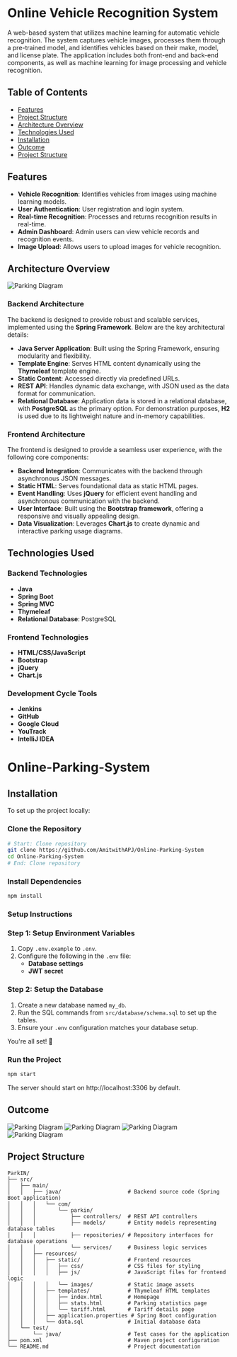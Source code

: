 # Online Vehicle Recognition System

A web-based system that utilizes machine learning for automatic vehicle recognition. The system captures vehicle images, processes them through a pre-trained model, and identifies vehicles based on their make, model, and license plate. The application includes both front-end and back-end components, as well as machine learning for image processing and vehicle recognition.

## Table of Contents
- [Features](#features)
- [Project Structure](#project-structure)
- [Architecture Overview](#architecture-overview)
- [Technologies Used](#technologies-used)
- [Installation](#installation)
- [Outcome](#outcome)
- [Project Structure](#project-structure)

## Features

- **Vehicle Recognition**: Identifies vehicles from images using machine learning models.
- **User Authentication**: User registration and login system.
- **Real-time Recognition**: Processes and returns recognition results in real-time.
- **Admin Dashboard**: Admin users can view vehicle records and recognition events.
- **Image Upload**: Allows users to upload images for vehicle recognition.

## Architecture Overview

![Parking Diagram](https://github.com/AmitwithAPJ/WebD_HS/blob/main/first.png)

### Backend Architecture
The backend is designed to provide robust and scalable services, implemented using the **Spring Framework**. Below are the key architectural details:

- **Java Server Application**: Built using the Spring Framework, ensuring modularity and flexibility.
- **Template Engine**: Serves HTML content dynamically using the **Thymeleaf** template engine.
- **Static Content**: Accessed directly via predefined URLs.
- **REST API**: Handles dynamic data exchange, with JSON used as the data format for communication.
- **Relational Database**: Application data is stored in a relational database, with **PostgreSQL** as the primary option. For demonstration purposes, **H2** is used due to its lightweight nature and in-memory capabilities.

### Frontend Architecture
The frontend is designed to provide a seamless user experience, with the following core components:

- **Backend Integration**: Communicates with the backend through asynchronous JSON messages.
- **Static HTML**: Serves foundational data as static HTML pages.
- **Event Handling**: Uses **jQuery** for efficient event handling and asynchronous communication with the backend.
- **User Interface**: Built using the **Bootstrap framework**, offering a responsive and visually appealing design.
- **Data Visualization**: Leverages **Chart.js** to create dynamic and interactive parking usage diagrams.


## Technologies Used

### Backend Technologies
- **Java**  
- **Spring Boot**  
- **Spring MVC**  
- **Thymeleaf**  
- **Relational Database**: PostgreSQL  

### Frontend Technologies
- **HTML/CSS/JavaScript**  
- **Bootstrap**  
- **jQuery**  
- **Chart.js**  

### Development Cycle Tools
- **Jenkins**  
- **GitHub**  
- **Google Cloud**  
- **YouTrack**  
- **IntelliJ IDEA**


# Online-Parking-System

## Installation

To set up the project locally:

### Clone the Repository
```bash
# Start: Clone repository
git clone https://github.com/AmitwithAPJ/Online-Parking-System
cd Online-Parking-System
# End: Clone repository
```
### Install Dependencies
```bash
npm install
```
### Setup Instructions

### Step 1: Setup Environment Variables
1. Copy `.env.example` to `.env`.
2. Configure the following in the `.env` file:
   - **Database settings**
   - **JWT secret**

### Step 2: Setup the Database
1. Create a new database named `my_db`.
2. Run the SQL commands from `src/database/schema.sql` to set up the tables.
3. Ensure your `.env` configuration matches your database setup.

You're all set! 🚀

### Run the Project
```bash
npm start
```
The server should start on http://localhost:3306 by default.



## Outcome
 ![Parking Diagram](https://github.com/AmitwithAPJ/WebD_HS/blob/main/Home.png)
  ![Parking Diagram](https://github.com/AmitwithAPJ/Online-Parking-System/blob/main/images/login_image.png)
   ![Parking Diagram](https://github.com/AmitwithAPJ/Online-Parking-System/blob/main/images/registration_image.png)
    ![Parking Diagram](https://github.com/AmitwithAPJ/Online-Parking-System/blob/main/images/database_image.png)

## Project Structure

```plaintext
ParkIN/
├── src/
│   ├── main/
│   │   ├── java/                     # Backend source code (Spring Boot application)
│   │   │   └── com/
│   │   │       └── parkin/
│   │   │           ├── controllers/  # REST API controllers
│   │   │           ├── models/       # Entity models representing database tables
│   │   │           ├── repositories/ # Repository interfaces for database operations
│   │   │           └── services/     # Business logic services
│   │   ├── resources/
│   │   │   ├── static/               # Frontend resources
│   │   │   │   ├── css/              # CSS files for styling
│   │   │   │   ├── js/               # JavaScript files for frontend logic
│   │   │   │   └── images/           # Static image assets
│   │   │   ├── templates/            # Thymeleaf HTML templates
│   │   │   │   ├── index.html        # Homepage
│   │   │   │   ├── stats.html        # Parking statistics page
│   │   │   │   └── tariff.html       # Tariff details page
│   │   │   ├── application.properties # Spring Boot configuration
│   │   │   └── data.sql              # Initial database data
│   └── test/
│       └── java/                     # Test cases for the application
├── pom.xml                           # Maven project configuration
└── README.md                         # Project documentation

